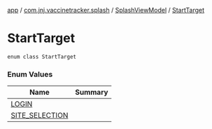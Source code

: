 [app](../../../index.md) / [com.jnj.vaccinetracker.splash](../../index.md) / [SplashViewModel](../index.md) / [StartTarget](./index.md)

# StartTarget

`enum class StartTarget`

### Enum Values

| Name | Summary |
|---|---|
| [LOGIN](-l-o-g-i-n.md) |  |
| [SITE_SELECTION](-s-i-t-e_-s-e-l-e-c-t-i-o-n.md) |  |
